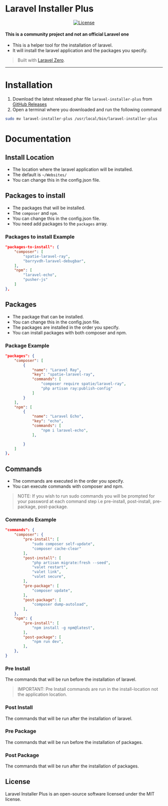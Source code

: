 # Laravel Installer Plus

<p align="center">
  <a href="https://packagist.org/packages/rhyslees/laravel-installer-plus"><img src="https://img.shields.io/packagist/l/rhyslees/laravel-installer-plus.svg" alt="License"></a>
</p>

#### This is a **community project** and not an official Laravel one

- This is a helper tool for the installation of laravel.
- It will install the laravel application and the packages you specify.

> Built with [Laravel Zero](https://laravel-zero.com/).


------

# Installation
1. Download the latest released phar file `laravel-installer-plus` from [GitHub Releases](https://github.com/RhysLees/laravel-installer-plus/releases/latest/download/laravel-installer-plus)
2. Open a terminal where you downloaded and run the following command
```bash
sudo mv laravel-installer-plus /usr/local/bin/laravel-installer-plus
```

# Documentation

## Install Location
- The location where the laravel application will be installed.
- The default is `~/Websites/`
- You can change this in the config.json file.

## Packages to install
- The packages that will be installed.
- The `composer` and `npm`.
- You can change this in the config.json file.
- You need add packages to the `packages` array.

### Packages to install Example
```json
"packages-to-install": {
    "composer": [
        "spatie-laravel-ray",
        "barryvdh-laravel-debugbar",
    ],
    "npm": [
        "laravel-echo",
        "pusher-js"
    ]
},
```

## Packages
- The package that can be installed.
- You can change this in the config.json file.
- The packages are installed in the order you specify.
- You can install packages with both composer and npm.

### Package Example

```json
"packages": {
    "composer": [
        {
            "name": "Laravel Ray",
            "key": "spatie-laravel-ray",
            "commands": [
                "composer require spatie/laravel-ray",
                "php artisan ray:publish-config"
            ]
        }
    ],
    "npm": [
        {
            "name": "Laravel Echo",
            "key": "echo",
            "commands": [
                "npm i laravel-echo",
            ],

        }
    ]
},
```

## Commands
- The commands are executed in the order you specify.
- You can execute commands with composer and npm.

> NOTE: If you wish to run sudo commands you will be prompted for your password at each command step i.e pre-install, post-install, pre-package, post-package.

### Commands Example
```json
"commands": {
    "composer": {
        "pre-install": [
            "sudo composer self-update",
            "composer cache-clear"
        ],
        "post-install": [
            "php artisan migrate:fresh --seed",
            "valet restart",
            "valet link",
            "valet secure",
        ],
        "pre-package": [
            "composer update",
        ],
        "post-package": [
            "composer dump-autoload",
        ],
    },
    "npm": {
        "pre-install": [
            "npm install -g npm@latest",
        ],
        "post-package": [
            "npm run dev",
        ],
    },
}
```

### Pre Install
The commands that will be run before the installation of laravel.
> IMPORTANT: Pre Install commands are run in the install-location not the application location.


### Post Install
The commands that will be run after the installation of laravel.

### Pre Package
The commands that will be run before the installation of packages.

### Post Package
The commands that will be run after the installation of packages.

## License

Laravel Installer Plus is an open-source software licensed under the MIT license.
